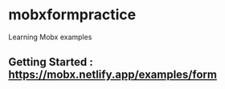 # mobxformpractice

Learning Mobx examples

## Getting Started : https://mobx.netlify.app/examples/form

